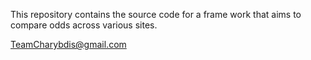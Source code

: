 This repository contains the source code for a frame work that aims to compare odds across various sites.

<TeamCharybdis@gmail.com>
